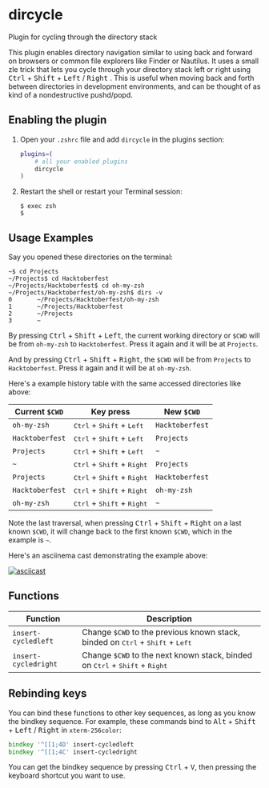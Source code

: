 # dircycle

Plugin for cycling through the directory stack

This plugin enables directory navigation similar to using back and forward on browsers or common file explorers like Finder or Nautilus. It uses a small zle trick that lets you cycle through your directory stack left or right using <kbd>Ctrl</kbd> + <kbd>Shift</kbd> + <kbd>Left</kbd> / <kbd>Right</kbd> . This is useful when moving back and forth between directories in development environments, and can be thought of as kind of a nondestructive pushd/popd.

## Enabling the plugin

1. Open your `.zshrc` file and add `dircycle` in the plugins section:

   ```zsh
   plugins=(
       # all your enabled plugins
       dircycle
   )
   ```

2. Restart the shell or restart your Terminal session:

   ```console
   $ exec zsh
   $
   ```

## Usage Examples

Say you opened these directories on the terminal:

```console
~$ cd Projects
~/Projects$ cd Hacktoberfest
~/Projects/Hacktoberfest$ cd oh-my-zsh
~/Projects/Hacktoberfest/oh-my-zsh$ dirs -v
0       ~/Projects/Hacktoberfest/oh-my-zsh
1       ~/Projects/Hacktoberfest
2       ~/Projects
3       ~
```

By pressing <kbd>Ctrl</kbd> + <kbd>Shift</kbd> + <kbd>Left</kbd>, the current working directory or `$CWD` will be from `oh-my-zsh` to `Hacktoberfest`. Press it again and it will be at `Projects`.

And by pressing <kbd>Ctrl</kbd> + <kbd>Shift</kbd> + <kbd>Right</kbd>, the `$CWD` will be from `Projects` to `Hacktoberfest`. Press it again and it will be at `oh-my-zsh`.

Here's a example history table with the same accessed directories like above:

| Current `$CWD`  | Key press                                             | New `$CWD`      |
| --------------- | ----------------------------------------------------- | --------------- |
| `oh-my-zsh`     | <kbd>Ctrl</kbd> + <kbd>Shift</kbd> + <kbd>Left</kbd>  | `Hacktoberfest` |
| `Hacktoberfest` | <kbd>Ctrl</kbd> + <kbd>Shift</kbd> + <kbd>Left</kbd>  | `Projects`      |
| `Projects`      | <kbd>Ctrl</kbd> + <kbd>Shift</kbd> + <kbd>Left</kbd>  | `~`             |
| `~`             | <kbd>Ctrl</kbd> + <kbd>Shift</kbd> + <kbd>Right</kbd> | `Projects`      |
| `Projects`      | <kbd>Ctrl</kbd> + <kbd>Shift</kbd> + <kbd>Right</kbd> | `Hacktoberfest` |
| `Hacktoberfest` | <kbd>Ctrl</kbd> + <kbd>Shift</kbd> + <kbd>Right</kbd> | `oh-my-zsh`     |
| `oh-my-zsh`     | <kbd>Ctrl</kbd> + <kbd>Shift</kbd> + <kbd>Right</kbd> | `~`             |

Note the last traversal, when pressing <kbd>Ctrl</kbd> + <kbd>Shift</kbd> + <kbd>Right</kbd> on a last known `$CWD`, it will change back to the first known `$CWD`, which in the example is `~`.

Here's an asciinema cast demonstrating the example above:

[![asciicast](https://asciinema.org/a/204406.png)](https://asciinema.org/a/204406)

## Functions

| Function             | Description                                                                                               |
| -------------------- | --------------------------------------------------------------------------------------------------------- |
| `insert-cycledleft`  | Change `$CWD` to the previous known stack, binded on <kbd>Ctrl</kbd> + <kbd>Shift</kbd> + <kbd>Left</kbd> |
| `insert-cycledright` | Change `$CWD` to the next known stack, binded on <kbd>Ctrl</kbd> + <kbd>Shift</kbd> + <kbd>Right</kbd>    |

## Rebinding keys

You can bind these functions to other key sequences, as long as you know the bindkey sequence. For example, these commands bind to <kbd>Alt</kbd> + <kbd>Shift</kbd> + <kbd>Left</kbd> / <kbd>Right</kbd> in `xterm-256color`:

```zsh
bindkey '^[[1;4D' insert-cycledleft
bindkey '^[[1;4C' insert-cycledright
```

You can get the bindkey sequence by pressing <kbd>Ctrl</kbd> + <kbd>V</kbd>, then pressing the keyboard shortcut you want to use.
